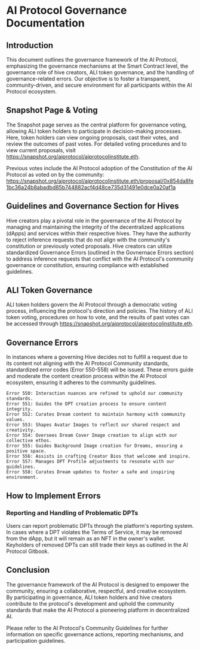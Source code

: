 # AI Protocol Governance Documentation #

## Introduction ##

This document outlines the governance framework of the AI Protocol, emphasizing the governance mechanisms at the Smart
Contract level, the governance role of hive creators, ALI token governance, and the handling of governance-related
errors. Our objective is to foster a transparent, community-driven, and secure environment for all participants within
the AI Protocol ecosystem.



## Snapshot Page & Voting ##

The Snapshot page serves as the central platform for governance voting, allowing ALI token holders to participate in
decision-making processes. Here, token holders can view ongoing proposals, cast their votes, and review the outcomes of
past votes. For detailed voting procedures and to view current proposals, visit
https://snapshot.org/aiprotocol/aiprotocolinstitute.eth.

Previous votes include the AI Protocol adoption of the Constitution of the AI Protocol as voted on by the community:
https://snapshot.org/aiprotocol/aiprotocolinstitute.eth/proposal/0x854da8fe1bc36a24b8abadbd85b744882acf4d48ce735d31491e0dce0a20af1a

## Guidelines and Governance Section for Hives ##

Hive creators play a pivotal role in the governance of the AI Protocol by managing and maintaining the integrity of the
decentralized applications (dApps) and services within their respective hives. They have the authority to reject
inference requests that do not align with the community's constitution or previously voted proposals. Hive creators can
utilize standardized Governance Errors (outlined in the Govnernace Errors section) to address inference requests that
conflict with the AI Protocol's community governance or constitution, ensuring compliance with established guidelines.

## ALI Token Governance ##

ALI token holders govern the AI Protocol through a democratic voting process, influencing the protocol's direction and
policies. The history of ALI token voting, procedures on how to vote, and the results of past votes can be accessed
through https://snapshot.org/aiprotocol/aiprotocolinstitute.eth.

## Governance Errors ##

In instances where a governing Hive decides not to fulfill a request due to its content not aligning with the
AI Protocol Community standards, standardized error codes (Error 550-558) will be issued. These errors guide and
moderate the content creation process within the AI Protocol ecosystem, ensuring it adheres to the community guidelines.

```
Error 550: Interaction nuances are refined to uphold our community standards.
Error 551: Guides the DPT creation process to ensure content integrity.
Error 552: Curates Dream content to maintain harmony with community values.
Error 553: Shapes Avatar Images to reflect our shared respect and creativity.
Error 554: Oversees Dream Cover Image creation to align with our collective ethos.
Error 555: Guides Background Image creation for Dreams, ensuring a positive space.
Error 556: Assists in crafting Creator Bios that welcome and inspire.
Error 557: Manages DPT Profile adjustments to resonate with our guidelines.
Error 558: Curates Dream updates to foster a safe and inspiring environment.
```

## How to Implement Errors ##

### Reporting and Handling of Problematic DPTs ###

Users can report problematic DPTs through the platform's reporting system. In cases where a DPT violates the Terms of
Service, it may be removed from the dApp, but it will remain as an NFT in the owner's wallet. Keyholders of removed DPTs
can still trade their keys as outlined in the AI Protocol Gitbook.

## Conclusion ##

The governance framework of the AI Protocol is designed to empower the community, ensuring a collaborative, respectful,
and creative ecosystem. By participating in governance, ALI token holders and hive creators contribute to the protocol's
development and uphold the community standards that make the AI Protocol a pioneering platform in decentralized AI.

Please refer to the AI Protocol's Community Guidelines for further information on specific governance actions,
reporting mechanisms, and participation guidelines.
